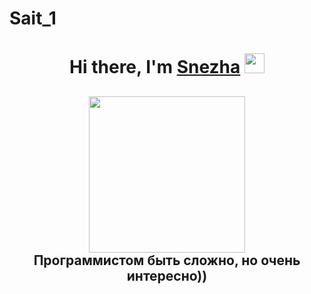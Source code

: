 # Sait_1
<h1 align="center">Hi there, I'm <a href="https://daniilshat.ru/" target="_blank">Snezha</a> 
<img src="https://github.com/blackcater/blackcater/raw/main/images/Hi.gif" height="32"/></h1>
<h2 align = "center"><img src = "https://octodex.github.com/images/orderedlistocat.png " height = "250" ><br/> 
Программистом быть сложно, но очень интересно))</h2>

